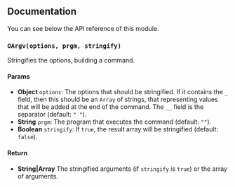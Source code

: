 ## Documentation

You can see below the API reference of this module.

### `OArgv(options, prgm, stringify)`
Stringifies the options, building a command.

#### Params

- **Object** `options`: The options that should be stringified. If it contains the `_` field, then this should be an `Array` of strings, that representing values
that will be added at the end of the command. The `__` field is the separator (default: `" "`).
- **String** `prgm`: The program that executes the command (default: `""`).
- **Boolean** `stringify`: If `true`, the result array will be stringified (default: `false`).

#### Return
- **String|Array** The stringified arguments (if `stringify` is `true`) or the array of arguments.

